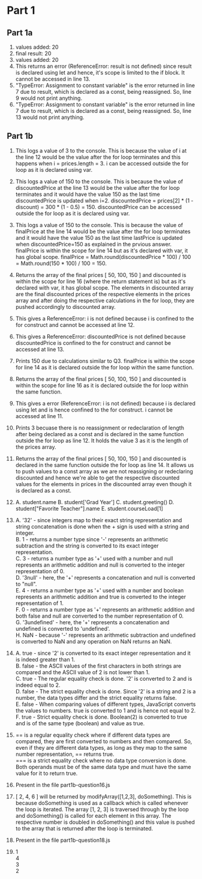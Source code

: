 # Part 1

## Part 1a

1. values added:  20
2. final result:  20
3. values added:  20
4. This returns an error (ReferenceError: result is not defined) since result is declared using let and hence, it's scope is limited to the if block. It cannot be accessed in line 13.
5.  "TypeError: Assignment to constant variable" is the error returned in line 7 due to result, which is declared as a const, being reassigned. So, line 9 would not print anything.
6.  "TypeError: Assignment to constant variable" is the error returned in line 7 due to result, which is declared as a const, being reassigned. So, line 13 would not print anything.


## Part 1b

1. This logs a value of 3 to the console. This is because the value of i at the line 12 would be the value after the for loop terminates and this happens when i = prices.length = 3. i can be accessed outside the for loop as it is declared using var.
2. This logs a value of 150 to the console. This is because the value of discountedPrice at the line 13 would be the value after the for loop terminates and it would have the value 150 as the last time discountedPrice is updated when i=2. discountedPrice = prices[2] * (1 - discount) = 300 * (1 - 0.5) = 150. discountedPrice can be accessed outside the for loop as it is declared using var.
3. This logs a value of 150 to the console. This is because the value of finalPrice at the line 14 would be the value after the for loop terminates and it would have the value 150 as the last time lastPrice is updated when discountedPrice=150 as explained in the prvious answer. finalPrice is within the scope for line 14 but as it's declared with var, it has global scope. finalPrice = Math.round(discountedPrice * 100) / 100 = Math.round(150 * 100) / 100 = 150.
4. Returns the array of the final prices [ 50, 100, 150 ] and discounted is within the scope for line 16 (where the return statement is) but as it's declared with var, it has global scope. The elements in discounted array are the final discounted prices of the respective elements in the prices array and after doing the respective calculations in the for loop, they are pushed accordingly to discounted array.
5. This gives a ReferenceError: i is not defined because i is confined to the for construct and cannot be accessed at line 12.
6. This gives a ReferenceError: discountedPrice is not defined because discountedPrice is confined to the for construct and cannot be accessed at line 13.
7. Prints 150 due to calculations similar to Q3. finalPrice is within the scope for line 14 as it is declared outside the for loop within the same function. 
8.  Returns the array of the final prices [ 50, 100, 150 ] and discounted is within the scope for line 16 as it is declared outside the for loop within the same function. 
9. This gives a error (ReferenceError: i is not defined) because i is declared using let and is hence confined to the for construct. i cannot be accessed at line 11.
10. Prints 3 becuase there is no reassignment or redeclaration of length after being declared as a const and is declared in the same function outside the for loop as line 12. It holds the value 3 as it is the length of the prices array.
11. Returns the array of the final prices [ 50, 100, 150 ] and discounted is declared in the same function outside the for loop as line 14. It allows us to push values to a const array as we are not reassigning or redeclaring discounted and hence we're able to get the respective discounted values for the elements in prices in the discounted array even though it is declared as a const.
12. A. student.name
    B. student['Grad Year']
    C. student.greeting()
    D. student["Favorite Teacher"].name
    E. student.courseLoad[1]
13. A. '32' - since integers map to their exact string representation and string concatenation is done when the + sign is used with a string and integer.    
    B. 1 - returns a number type since '-' represents an arithmetic subtraction and the string is converted to its exact integer representation.  
    C. 3 - returns a number type as '+' used with a number and null represents an arithmetic addition and null is converted to the integer representation of 0.  
    D. '3null' - here, the '+' represents a concatenation and null is converted to "null".  
    E. 4 - returns a number type as '+' used with a number and boolean represents an arithmetic addition and true is converted to the integer representation of 1.  
    F. 0 - returns a number type as '+' represents an arithmetic addition and both false and null are converted to the number representation of 0.  
    G. '3undefined' - here, the '+' represents a concatenation and undefined is converted to 'undefined'.  
    H. NaN - because '-' represents an arithmetic subtraction and undefined is converted to NaN and any operation on NaN returns an NaN.  

14. A. true - since '2' is converted to its exact integer representation and it is indeed greater than 1.  
    B. false - the ASCII values of the first characters in both strings are compared and the ASCII value of 2 is not lower than 1.  
    C. true - The regular equality check is done. '2' is converted to 2 and is indeed equal to 2.  
    D. false - The strict equality check is done. Since '2' is a string and 2 is a number, the data types differ and the strict equality returns false.  
    E. false - When comparing values of different types, JavaScript converts the values to numbers. true is converted to 1 and is hence not equal to 2.  
    F. true - Strict equality check is done. Boolean(2) is converted to true and is of the same type (boolean) and value as true.  

15. == is a regular equality check where if different data types are compared, they are first converted to numbers and then compared. So, even if they are different data types, as long as they map to the same number representation, == returns true.  
    === is a strict equality check where no data type conversion is done. Both operands must be of the same data type and must have the same value for it to return true.
16. Present in the file part1b-question16.js
17. [ 2, 4, 6 ] will be returned by modifyArray([1,2,3], doSomething). This is because doSomething is used as a callback which is called whenever the loop is iterated. The array [1, 2, 3] is traversed through by the loop and doSomething() is called for each element in this array. The respective number is doubled in doSomething() and this value is pushed to the array that is returned after the loop is terminated.
18. Present in the file part1b-question18.js
19. 1  
    4  
    3  
    2